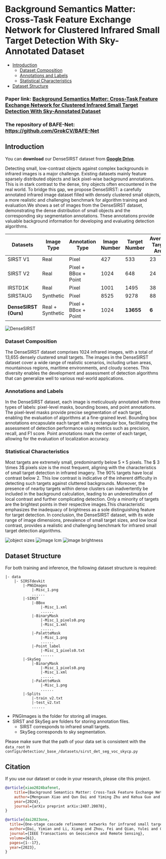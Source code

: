 # Background Semantics Matter: Cross-Task Feature Exchange Network for Clustered Infrared Small Target Detection With Sky-Annotated Dataset

- [Introduction](#introduction)
    - [Dataset Composition](#dataset-composition)
    - [Annotations and Labels](#lnnotations-and-labels)
    - [Statistical Characteristics](#statistical-characteristics)
- [Dataset Structure](#dataset-structure)

### Paper link: [Background Semantics Matter: Cross-Task Feature Exchange Network for Clustered Infrared Small Target Detection With Sky-Annotated Dataset](https://arxiv.org/abs/2407.20078)

### The repository of BAFE-Net: https://github.com/GrokCV/BAFE-Net


## Introduction

You can **download** our DenseSIRST dataset from [**Google Drive**](https://drive.google.com/uc?export=download&id=1PY0d1WuCjf_3wAIjDSNhYxREVK27OLzl).<br>

Detecting small, low-contrast objects against complex backgrounds in infrared images is a major challenge. Existing datasets mainly feature sparsely distributed objects and lack pixel-wise background annotations. This is in stark contrast to the dense, tiny objects often encountered in the real world.
To bridge this gap, we propose DenseSIRST: a carefully annotated infrared image dataset filled with densely clustered small objects, a more realistic and challenging benchmark for algorithm training and evaluation.We shows a set of images from the DenseSIRST dataset, demonstrating the dense distribution of small objects and the corresponding sky segmentation annotations. These annotations provide valuable background information for developing and evaluating detection algorithms.

| Datasets | Image Type | Annotation Type | Image Number | Target Number | Average Target Area | Sparse or Clustered | Background Semantic Annotation |
| - | - | - | - | - | - | - | - |
| SIRST V1 | Real | Pixel | 427 | 533 | 23 | Sparse | × |
| SIRST V2 | Real | Pixel + BBox + Point | 1024 | 648 | 24 | Sparse | × |
| IRSTD1K | Real | Pixel | 1001 | 1495 | 38 | Sparse | × |
| SIRSTAUG | Synthetic | Pixel | 8525 | 9278 | 88 | Sparse | × |
| **DenseSIRST (Ours)** | Real + Synthetic | Pixel + BBox + Point | 1024 | **13655** | **6** | **Cluster** | **√** |

![DenseSIRST](./docs/figure3.jpg)


### Dataset Composition

The DenseSIRST dataset comprises 1024 infrared images, with a total of 13,655 densely clustered small targets. The images in the DenseSIRST dataset cover a wide range of realistic scenarios, including urban areas, mountainous regions, maritime environments, and cloudy scenes. This diversity enables the development and assessment of detection algorithms that can generalize well to various real-world applications. 

### Annotations and Labels

In the DenseSIRST dataset, each image is meticulously annotated with three types of labels: pixel-level masks, bounding boxes, and point annotations. The pixel-level masks provide precise segmentation of each target, enabling the evaluation of algorithms at a fine-grained level. Bounding box annotations encapsulate each target with a rectangular box, facilitating the assessment of detection performance using metrics such as precision, recall, and F1 score. Point annotations mark the center of each target, allowing for the evaluation of localization accuracy.

### Statistical Characteristics

Most targets are extremely small, predominantly below $5 \times 5$ pixels. The $ 3 \times 3$ pixels size is the most frequent, aligning with the characteristics of small target detection in infrared imagery. The 90% targets have local contrast below $2$. This low contrast is indicative of the inherent difficulty in detecting such targets against cluttered backgrounds. Moreover, the presence of nearby targets within dense clusters can inadvertently be included in the background calculation, leading to an underestimation of local contrast and further complicating detection. Only a minority of targets are the brightest points in their respective images.This characteristic emphasizes the inadequacy of brightness as a sole distinguishing feature for target detection. In conclusion, the DenseSIRST dataset, with its wide range of image dimensions, prevalence of small target sizes, and low local contrast, provides a realistic and challenging benchmark for infrared small target detection algorithms.

![object sizes](./docs/object_sizes.png)
![image lcm](./docs/image_lcm.png)
![image brightness](./docs/image_brightness.png)

<!-- <p float="left">
  <img src="./docs/object_sizes.png" width="32%" />
  <img src="./docs/image_lcm.png" width="33%" />
  <img src="./docs/image_brightness.png" width="33%" />
</p> -->


## Dataset Structure

For both training and inference, the following dataset structure is required:

```angular2html
|- data
    |- SIRSTdevkit
        |-PNGImages
            |-Misc_1.png
            ......
        |-SIRST
            |-BBox
                |-Misc_1.xml
                ......
            |-BinaryMask
                |-Misc_1_pixels0.png
                |-Misc_1.xml
                ......
            |-PaletteMask
                |-Misc_1.png
                ......
            |-Point_label
                |-Misc_1_pixels0.txt
                ......
        |-SkySeg
            |-BinaryMask
                |-Misc_1_pixels0.png
                |-Misc_1.xml
                ......
            |-PaletteMask
                |-Misc_1.png
                ......
        |-Splits
            |-train_v2.txt
            |-test_v2.txt
            ......
```

- PNGImages is the folder for storing all images.
- SIRST and SkySeg are folders for storing annotation files.
    - SIRST corresponds to infrared small targets.
    - SkySeg corresponds to sky segmentation.

Please make sure that the path of your data set is consistent with the `data_root` in `configs/detection/_base_/datasets/sirst_det_seg_voc_skycp.py`

## Citation

If you use our dataset or code in your research, please cite this project.

```bibtex
@article{xiao2024bafenet,
	title={Background Semantics Matter: Cross-Task Feature Exchange Network for Clustered Infrared Small Target Detection With Sky-Annotated Dataset}, 
	author={Mengxuan Xiao and Qun Dai and Yiming Zhu and Kehua Guo and Huan Wang and Xiangbo Shu and Jian Yang and Yimian Dai},
	year={2024},
	journal={arXiv preprint arXiv:2407.20078},
}

@article{dai2023one,
  title={One-stage cascade refinement networks for infrared small target detection},
  author={Dai, Yimian and Li, Xiang and Zhou, Fei and Qian, Yulei and Chen, Yaohong and Yang, Jian},
  journal={IEEE Transactions on Geoscience and Remote Sensing},
  volume={61},
  pages={1--17},
  year={2023},
}
```
